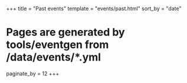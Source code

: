 +++
title = "Past events"
template = "events/past.html"
sort_by = "date"
# Pages are generated by tools/eventgen from /data/events/*.yml
paginate_by = 12
+++
